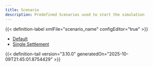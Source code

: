 ```yaml
---
title: Scenario
description: Predefined Scenarios used to start the simulation
---
```




<!-- This is generated by the MarsSim HelpGenertor, do not edit. -->

{{< definition-label xmlFile="scenario_name" configEditor="true" >}}


- [Default](../scenario/default)
- [Single Settlement](../scenario/single-settlement)


{{< definition-tail version="3.10.0" generatedOn="2025-10-09T21:45:01.8754429" >}}


